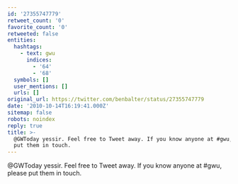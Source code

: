 ```yaml
---
id: '27355747779'
retweet_count: '0'
favorite_count: '0'
retweeted: false
entities:
  hashtags:
    - text: gwu
      indices:
        - '64'
        - '68'
  symbols: []
  user_mentions: []
  urls: []
original_url: https://twitter.com/benbalter/status/27355747779
date: '2010-10-14T16:19:41.000Z'
sitemap: false
robots: noindex
reply: true
title: >-
  @GWToday yessir. Feel free to Tweet away. If you know anyone at #gwu, please
  put them in touch.
---
```


@GWToday yessir. Feel free to Tweet away. If you know anyone at #gwu, please put them in touch.